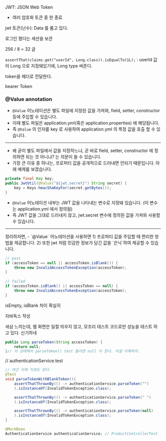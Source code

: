 JWT: JSON Web Token
- 여러 암호화 토큰 중 한 종료

jwt 토큰(난수): Data 를 품고 있다. 

로그인 했다는 세션을 보관

256 / 8 = 32 글


`assertThat(claims.get("userId", Long.class)).isEqualTo(1L);` : userId 값이 Long 으로 지정돼있기에, Long type 써준다.


token을 헤더로 전달한다.


bearer Token


### @Value annotation
- `@Value` 어노테이션은 별도 파일에 지정된 값을 가져와, field, setter, constructor 등에 주입할 수 있습니다.
- 이때 별도 파일은 application.yml(혹은 application.properties) 에 해당됩니다.
- 즉 `@Value` 의 인자를 key 로 사용하여 application.yml 의 특정 값을 호출 할 수 있습니다.

<hr/>

- 왜 굳이 별도 파일에서 값을 지정하느냐, 곧 바로 field, setter, constructor 에 정의하면 되는 것 아니냐? 는 의문이 들 수 있습니다.
- 가장 큰 이유 중 하나는, 프로퍼티 값을 공개적으로 드러내면 안되기 때문입니다. 아래 예제를 보겠습니다.
``` java
private final Key key;
public JwtUtil(@Value("${jwt.secret}") String secret) {
    key = Keys.hmacShaKeyFor(secret.getBytes());
}
```
- `@Value` 어노테이션 내부는 JWT 값을 나타내는 변수로 지정돼 있습니다. (이 변수는 application.yml 에서 정의됨) 
- 즉 JWT 값을 그대로 드러내지 않고, jwt.secret 변수에 정의된 값을 가져와 사용할 수 있습니다.
<hr/>
정리하자면, 
- `@Value` 어노테이션을 사용하면
    1) 프로퍼티 값을 주입할 때 편리한 방법을 제공합니다.
    2) 또한 jwt 처럼 민감한 정보가 담긴 값을 `은닉`하여 제공할 수 있습니다.



``` java
// pass
if (accessToken == null || accessToken.isBlank()) {
    throw new InvalidAccessTokenException(accessToken);
}
       
// failed 
if (accessToken.isBlank() || accessToken == null) {
    throw new InvalidAccessTokenException(accessToken);
}
```

isEmpty, isBlank 차이 확실히

자바독스 작성


새삼 느끼는데, 웹 화면은 일절 띄우지 않고, 모조리 테스트 코드로만 성능을 테스트 하고 있다. 신기하네


``` java
public Long parseToken(String accessToken) {
    return null;
}// 이 상태에서 parseToken() test 돌리면 null 이 뜬다. 이걸 이해하자.
```


// authenticationService.test
``` java
// 여긴 이제 지워도 된다.
@Test
void parseTokenWithBlankToken(){
    assertThatThrownBy(() -> authenticationService.parseToken("")
    ).isInstanceOf(InvalidTokenException.class);

    assertThatThrownBy(() -> authenticationService.parseToken(" ")
    ).isInstanceOf(InvalidTokenException.class);

    assertThatThrownBy(() -> authenticationService.parseToken(null)
    ).isInstanceOf(InvalidTokenException.class);
}
```


``` java
@MockBean
AuthenticationService authenticationService; // ProductControllerTest :  Failed to load ApplicationContext 의 원인
```
